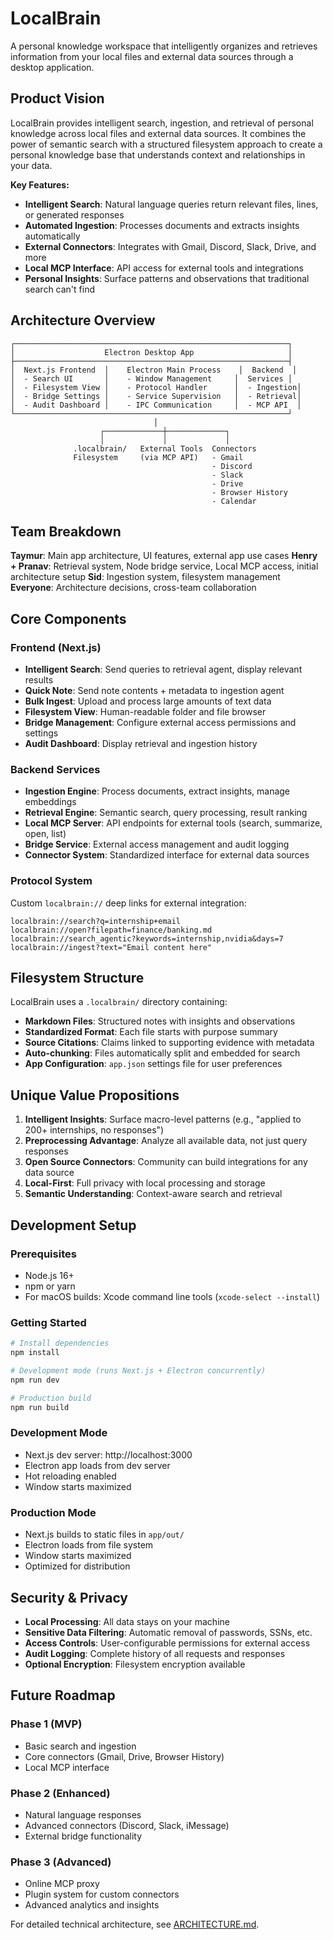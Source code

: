# LocalBrain

A personal knowledge workspace that intelligently organizes and retrieves information from your local files and external data sources through a desktop application.

## Product Vision

LocalBrain provides intelligent search, ingestion, and retrieval of personal knowledge across local files and external data sources. It combines the power of semantic search with a structured filesystem approach to create a personal knowledge base that understands context and relationships in your data.

**Key Features:**
- **Intelligent Search**: Natural language queries return relevant files, lines, or generated responses
- **Automated Ingestion**: Processes documents and extracts insights automatically
- **External Connectors**: Integrates with Gmail, Discord, Slack, Drive, and more
- **Local MCP Interface**: API access for external tools and integrations
- **Personal Insights**: Surface patterns and observations that traditional search can't find

## Architecture Overview

```
┌─────────────────────────────────────────────────────────────┐
│                    Electron Desktop App                     │
├─────────────────────────────────────────────────────────────┤
│  Next.js Frontend  │    Electron Main Process    │  Backend  │
│  - Search UI       │    - Window Management     │  Services │
│  - Filesystem View │    - Protocol Handler      │  - Ingestion│
│  - Bridge Settings │    - Service Supervision   │  - Retrieval│
│  - Audit Dashboard │    - IPC Communication     │  - MCP API  │
└─────────────────────────────────────────────────────────────┘
                                │
                    ┌─────────────┼─────────────┐
                    │             │             │
              .localbrain/   External Tools  Connectors
              Filesystem     (via MCP API)   - Gmail
                                             - Discord
                                             - Slack
                                             - Drive
                                             - Browser History
                                             - Calendar
```

## Team Breakdown

**Taymur**: Main app architecture, UI features, external app use cases
**Henry + Pranav**: Retrieval system, Node bridge service, Local MCP access, initial architecture setup
**Sid**: Ingestion system, filesystem management
**Everyone**: Architecture decisions, cross-team collaboration

## Core Components

### Frontend (Next.js)
- **Intelligent Search**: Send queries to retrieval agent, display relevant results
- **Quick Note**: Send note contents + metadata to ingestion agent
- **Bulk Ingest**: Upload and process large amounts of text data
- **Filesystem View**: Human-readable folder and file browser
- **Bridge Management**: Configure external access permissions and settings
- **Audit Dashboard**: Display retrieval and ingestion history

### Backend Services
- **Ingestion Engine**: Process documents, extract insights, manage embeddings
- **Retrieval Engine**: Semantic search, query processing, result ranking
- **Local MCP Server**: API endpoints for external tools (search, summarize, open, list)
- **Bridge Service**: External access management and audit logging
- **Connector System**: Standardized interface for external data sources

### Protocol System
Custom `localbrain://` deep links for external integration:
```
localbrain://search?q=internship+email
localbrain://open?filepath=finance/banking.md
localbrain://search_agentic?keywords=internship,nvidia&days=7
localbrain://ingest?text="Email content here"
```

## Filesystem Structure

LocalBrain uses a `.localbrain/` directory containing:
- **Markdown Files**: Structured notes with insights and observations
- **Standardized Format**: Each file starts with purpose summary
- **Source Citations**: Claims linked to supporting evidence with metadata
- **Auto-chunking**: Files automatically split and embedded for search
- **App Configuration**: `app.json` settings file for user preferences

## Unique Value Propositions

1. **Intelligent Insights**: Surface macro-level patterns (e.g., "applied to 200+ internships, no responses")
2. **Preprocessing Advantage**: Analyze all available data, not just query responses
3. **Open Source Connectors**: Community can build integrations for any data source
4. **Local-First**: Full privacy with local processing and storage
5. **Semantic Understanding**: Context-aware search and retrieval

## Development Setup

### Prerequisites
- Node.js 16+
- npm or yarn
- For macOS builds: Xcode command line tools (`xcode-select --install`)

### Getting Started
```bash
# Install dependencies
npm install

# Development mode (runs Next.js + Electron concurrently)
npm run dev

# Production build
npm run build
```

### Development Mode
- Next.js dev server: http://localhost:3000
- Electron app loads from dev server
- Hot reloading enabled
- Window starts maximized

### Production Mode
- Next.js builds to static files in `app/out/`
- Electron loads from file system
- Window starts maximized
- Optimized for distribution

## Security & Privacy

- **Local Processing**: All data stays on your machine
- **Sensitive Data Filtering**: Automatic removal of passwords, SSNs, etc.
- **Access Controls**: User-configurable permissions for external access
- **Audit Logging**: Complete history of all requests and responses
- **Optional Encryption**: Filesystem encryption available

## Future Roadmap

### Phase 1 (MVP)
- Basic search and ingestion
- Core connectors (Gmail, Drive, Browser History)
- Local MCP interface

### Phase 2 (Enhanced)
- Natural language responses
- Advanced connectors (Discord, Slack, iMessage)
- External bridge functionality

### Phase 3 (Advanced)
- Online MCP proxy
- Plugin system for custom connectors
- Advanced analytics and insights

For detailed technical architecture, see [ARCHITECTURE.md](ARCHITECTURE.md).